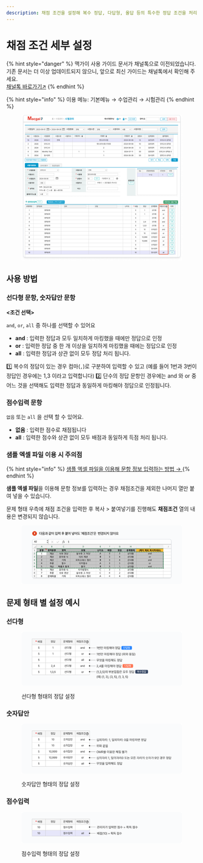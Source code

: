 ```yaml
---
description: 채점 조건을 설정해 복수 정답, 다답형, 올답 등의 특수한 정답 조건을 처리할 수 있어요.
---
```


# 채점 조건 세부 설정

{% hint style="danger" %}
맥가이 사용 가이드 문서가 채널톡으로 이전되었습니다.\
기존 문서는 더 이상 업데이트되지 않으니, 앞으로 최신 가이드는 채널톡에서 확인해 주세요.\
[채널톡 바로가기↗](https://docs.channel.io/macgai-guide/ko/articles/scoring-condition-set-f4988137)
{% endhint %}

{% hint style="info" %}
이용 메뉴: 기본메뉴 → 수업관리 → 시험관리
{% endhint %}

<figure><img src="../../../.gitbook/assets/image (402).png" alt=""><figcaption></figcaption></figure>

## **사용 방법**

### **선다형 문항, 숫자답안 문항**

**<조건 선택>**&#x20;

`and`, `or`, `all` 중 하나를 선택할 수 있어요

* **and** : 입력한 정답과 모두 일치하게 마킹했을 때에만 정답으로 인정&#x20;
* **or** : 입력한 정답 중 한 개 이상을 일치하게 마킹했을 때에는 정답으로 인정&#x20;
* **all** : 입력한 정답과 상관 없이 모두 정답 처리 됩니다.

1️⃣ 복수의 정답이 있는 경우 컴마(`,`)로 구분하여 입력할 수 있고 (예를 들어 1번과 3번이 정답인 경우에는 1,3 이라고 입력합니다)  2️⃣ 단수의 정답 문항인 경우에는 and 와 or 중 어느 것을 선택해도 입력한 정답과 동일하게 마킹해야 정답으로 인정됩니다.

### **점수입력 문항**

`없음` 또는 `all` 을 선택 할 수 있어요.

* **없음** : 입력한 점수로 채점됩니다
* **all** : 입력한 점수와 상관 없이 모두 배점과 동일하게 득점 처리 됩니다.

### **샘플 엑셀 파일 이용 시 주의점**

{% hint style="info" %}
[샘플 엑셀 파일을 이용해 문항 정보 입력하는 방법 → ](./#step-3)
{% endhint %}

**샘플 엑셀 파일**을 이용해 문항 정보를 입력하는 경우 채점조건을 제외한 나머지 열만 붙여 넣을 수 있습니다.

문제 형태 우측에 채점 조건을 입력한 후 복사 > 붙여넣기를 진행해도 **채점조건** 열의 내용은 변경되지 않습니다.

<figure><img src="../../../.gitbook/assets/image (145).png" alt=""><figcaption></figcaption></figure>

## **문제 형태 별 설정 예시**

### **선다형**

<figure><img src="../../../.gitbook/assets/image (146).png" alt=""><figcaption><p>선다형 형태의 정답 설정</p></figcaption></figure>

### **숫자답안**

<figure><img src="../../../.gitbook/assets/image (147).png" alt=""><figcaption><p>숫자답안 형태의 정답 설정</p></figcaption></figure>

### **점수입력**

<figure><img src="../../../.gitbook/assets/image (148).png" alt=""><figcaption><p>점수입력 형태의 정답 설정</p></figcaption></figure>
